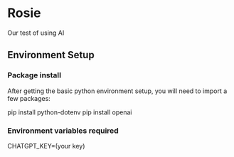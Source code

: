 # Rosie

Our test of using AI

## Environment Setup

### Package install

After getting the basic python environment setup, you will need to import a few packages:

pip install python-dotenv
pip install openai

### Environment variables required

CHATGPT_KEY=(your key)
